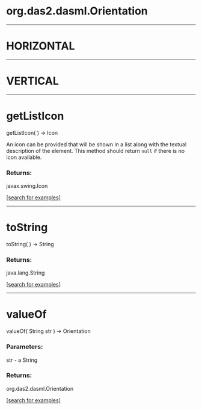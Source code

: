 # org.das2.dasml.Orientation
***
<a name="HORIZONTAL"></a>
# HORIZONTAL



***
<a name="VERTICAL"></a>
# VERTICAL



***
<a name="getListIcon"></a>
# getListIcon
getListIcon(  ) &rarr; Icon

An icon can be provided that will be shown in a list
 along with the textual description of the element.
 This method should return <code>null</code> if there
 is no icon available.

### Returns:
javax.swing.Icon


<a href="https://github.com/autoplot/dev/search?q=getListIcon&unscoped_q=getListIcon">[search for examples]</a>

***
<a name="toString"></a>
# toString
toString(  ) &rarr; String



### Returns:
java.lang.String


<a href="https://github.com/autoplot/dev/search?q=toString&unscoped_q=toString">[search for examples]</a>

***
<a name="valueOf"></a>
# valueOf
valueOf( String str ) &rarr; Orientation



### Parameters:
str - a String

### Returns:
org.das2.dasml.Orientation


<a href="https://github.com/autoplot/dev/search?q=valueOf&unscoped_q=valueOf">[search for examples]</a>

